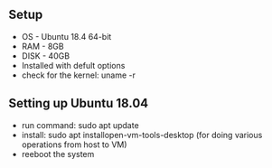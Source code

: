 ## Setup
- OS - Ubuntu 18.4 64-bit
- RAM - 8GB
- DISK - 40GB
- Installed with defult options
- check for the kernel: uname -r

## Setting up Ubuntu 18.04
- run command: sudo apt update
- install: sudo apt installopen-vm-tools-desktop (for doing various operations from host to VM)
- reeboot the system

